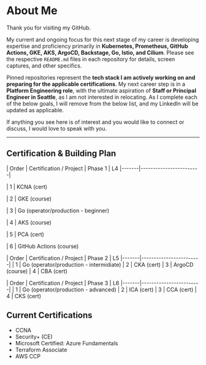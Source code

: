 # About Me

Thank you for visiting my GitHub.  

My current and ongoing focus for this next stage of my career is developing expertise and proficiency primarily in **Kubernetes, Prometheus, GitHub Actions, GKE, AKS, ArgoCD, Backstage, Go, Istio, and Cilium**. Please see the respective `README.md` files in each repository for details, screen captures, and other specifics.

Pinned repositories represent the **tech stack I am actively working on and preparing for the applicable certifications**. My next career step is in a **Platform Engineering role**, with the ultimate aspiration of **Staff or Principal Engineer in Seattle**, as I am not interested in relocating. As I complete each of the below goals, I will remove from the below list, and my LinkedIn will be updated as applicable.

If anything you see here is of interest and you would like to connect or discuss, I would love to speak with you.

---

## Certification & Building Plan

| Order | Certification / Project | Phase 1 | L4
|-------|------------------------|

| 1     | KCNA (cert) 

| 2     | GKE (course) 

| 3     | Go (operator/production - beginner) 

| 4     | AKS (course)

| 5     | PCA (cert)

| 6     | GitHub Actions (course)

| Order | Certification / Project | Phase 2 | L5
|-------|------------------------|
| 1     | Go (operator/production - intermidiate) 
| 2     | CKA (cert) 
| 3     | ArgoCD (course)
| 4     | CBA (cert)

| Order | Certification / Project | Phase 3 | L6
|-------|------------------------|
| 1     | Go (operator/production - advanced) 
| 2     | ICA (cert)
| 3     | CCA (cert)
| 4     | CKS (cert)


## Current Certifications

- CCNA  
- Security+ (CE)  
- Microsoft Certified: Azure Fundamentals  
- Terraform Associate  
- AWS CCP  
